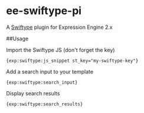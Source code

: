 # ee-swiftype-pi
A [Swiftype](https://swiftype.com/) plugin for Expression Engine 2.x

##Usage

Import the Swiftype JS (don't forget the key)
```
{exp:swiftype:js_snippet st_key="my-swiftype-key"}
```

Add a search input to your template
```
{exp:swiftype:search_input}
```

Display search results
```
{exp:swiftype:search_results}
```